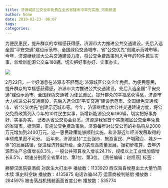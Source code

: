 ```yaml
---
title: 济源城区公交全年免费在全省省辖市中率先实施_河南频道
author: None
date: 2019-02-23- 06:07
tags: 
categories: 
---
```

为便民惠民，提升群众的幸福感获得感，济源市大力推进公共交通建设，先后入选全国“平安交通”建设示范市、全国绿色交通城市、省“公交优先”创建示范城市等。今年，济源继续加大公共交通建设力度，将公交免费政策列入今年的10件民生实事，新增新能源公交车180辆，切实把好事办好、实事办实。
<!-- more -->
                
<img align="center" border="0" src="http://p2.ifengimg.com/a/2016/0810/204c433878d5cf9size1_w16_h16.png" />
                
            
2月22日，一个好消息在济源市不胫而走:济源城区公交全年免费。为便民惠民，提升群众的幸福感获得感，济源市大力推进公共交通建设，先后入选全国“平安交通”建设示范市、全国绿色交通城
为便民惠民，提升群众的幸福感获得感，济源市大力推进公共交通建设，先后入选全国“平安交通”建设示范市、全国绿色交通城市、省“公交优先”创建示范城市等。今年，济源继续加大公共交通建设力度，将公交免费政策列入今年的10件民生实事，新增新能源公交车180辆，切实把好事办好、实事办实。
记者从省公交协会获悉，济源是我省首个实施城区公交全年免费的省辖市。据测算，实施公交免费政策后，济源每年对公交公司的补贴将从2000万元增加到2400万元。这一惠民政策能够顺利实施，和济源近年经济发展取得的丰硕成果密不可分。
近年来，济源坚持“工业强市、旅游富民、产城融合、城乡一体”的发展路径，促进经济转型升级，全力实现高质量发展。据初步核算，去年济源市生产总值增长8.3%，一般公共预算收入增长24.1%，规模以上工业增加值增长8.5%，增速分别居全省第4位、第1位、第3位。
[责任编辑：赵旭燕]
标签：
 
             
滕醉汉医院耍酒疯 对医生大打出手
播放数：1133929
西汉海昏侯墓出土大量竹简木牍 填史料空缺
播放数：4135875
电话诈骗44万 运营商被判赔偿
播放数：2845975
被击落战机残骸画面首度公布
播放数：535774
